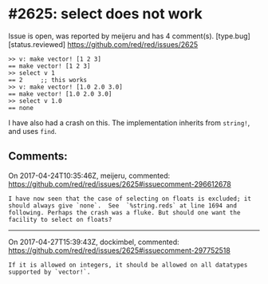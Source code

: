 
#2625: select <vector> <float> does not work
================================================================================
Issue is open, was reported by meijeru and has 4 comment(s).
[type.bug] [status.reviewed]
<https://github.com/red/red/issues/2625>

```
>> v: make vector! [1 2 3]
== make vector! [1 2 3]
>> select v 1
== 2     ;; this works
>> v: make vector! [1.0 2.0 3.0]
== make vector! [1.0 2.0 3.0]
>> select v 1.0
== none
```
I have also had a crash on this. The implementation inherits from `string!`, and uses `find`.


Comments:
--------------------------------------------------------------------------------

On 2017-04-24T10:35:46Z, meijeru, commented:
<https://github.com/red/red/issues/2625#issuecomment-296612678>

    I have now seen that the case of selecting on floats is excluded; it should always give `none`.  See  `%string.reds` at line 1694 and following. Perhaps the crash was a fluke. But should one want the facility to select on floats?

--------------------------------------------------------------------------------

On 2017-04-27T15:39:43Z, dockimbel, commented:
<https://github.com/red/red/issues/2625#issuecomment-297752518>

    If it is allowed on integers, it should be allowed on all datatypes supported by `vector!`.

